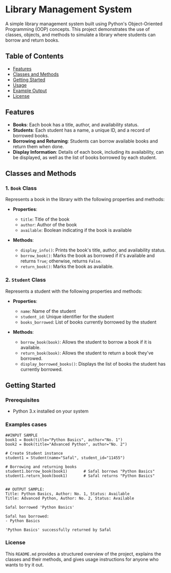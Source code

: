 # Library Management System

A simple library management system built using Python's Object-Oriented Programming (OOP) concepts. This project demonstrates the use of classes, objects, and methods to simulate a library where students can borrow and return books.

## Table of Contents

- [Features](#features)
- [Classes and Methods](#classes-and-methods)
- [Getting Started](#getting-started)
- [Usage](#usage)
- [Example Output](#example-output)
- [License](#license)

## Features

- **Books**: Each book has a title, author, and availability status.
- **Students**: Each student has a name, a unique ID, and a record of borrowed books.
- **Borrowing and Returning**: Students can borrow available books and return them when done.
- **Display Information**: Details of each book, including its availability, can be displayed, as well as the list of books borrowed by each student.

## Classes and Methods

### 1. `Book` Class
Represents a book in the library with the following properties and methods:

- **Properties**:
  - `title`: Title of the book
  - `author`: Author of the book
  - `available`: Boolean indicating if the book is available

- **Methods**:
  - `display_info()`: Prints the book's title, author, and availability status.
  - `borrow_book()`: Marks the book as borrowed if it's available and returns `True`; otherwise, returns `False`.
  - `return_book()`: Marks the book as available.

### 2. `Student` Class
Represents a student with the following properties and methods:

- **Properties**:
  - `name`: Name of the student
  - `student_id`: Unique identifier for the student
  - `books_borrowed`: List of books currently borrowed by the student

- **Methods**:
  - `borrow_book(book)`: Allows the student to borrow a book if it is available.
  - `return_book(book)`: Allows the student to return a book they've borrowed.
  - `display_borrowed_books()`: Displays the list of books the student has currently borrowed.

## Getting Started

### Prerequisites

- Python 3.x installed on your system


### Examples cases
    
    ##INPUT SAMPLE
    book1 = Book(title="Python Basics", author="No. 1")
    book2 = Book(title="Advanced Python", author="No. 2")

    # Create Student instance
    student1 = Student(name="Safal", student_id="11455")

    # Borrowing and returning books
    student1.borrow_book(book1)       # Safal borrows "Python Basics"
    student1.return_book(book1)       # Safal returns "Python Basics"


    ## OUTPUT SAMPLE:
    Title: Python Basics, Author: No. 1, Status: Available
    Title: Advanced Python, Author: No. 2, Status: Available

    Safal borrowed 'Python Basics'

    Safal has borrowed:
    - Python Basics

    'Python Basics' successfully returned by Safal

### License
This `README.md` provides a structured overview of the project, explains the classes and their methods, and gives usage instructions for anyone who wants to try it out. 
